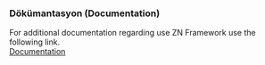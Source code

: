 ﻿<h3>Dökümantasyon (Documentation)</h3>

For additional documentation regarding use ZN Framework use the following link.<br>
<a href='http://www.znframework.com/documentation'>Documentation</a>